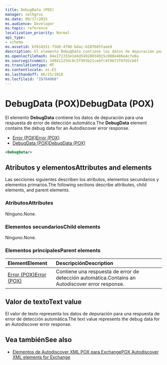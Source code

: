 ```yaml
---
title: DebugData (POX)
manager: sethgros
ms.date: 09/17/2015
ms.audience: Developer
ms.topic: reference
localization_priority: Normal
api_type:
- schema
ms.assetid: bf614551-f5b0-4f80-bdac-628f685faee9
description: El elemento DebugData contiene los datos de depuración para una respuesta de error de detección automática.
ms.openlocfilehash: 84e171333e1d4d54928834915c088e486e4cfe8a
ms.sourcegitcommit: 34041125dc8c5f993b21cebfc4f8b72f0fd2cb6f
ms.translationtype: MT
ms.contentlocale: es-ES
ms.lasthandoff: 06/25/2018
ms.locfileid: "19764060"
---
```

# <a name="debugdata-pox"></a><span data-ttu-id="ced05-103">DebugData (POX)</span><span class="sxs-lookup"><span data-stu-id="ced05-103">DebugData (POX)</span></span>

<span data-ttu-id="ced05-104">El elemento **DebugData** contiene los datos de depuración para una respuesta de error de detección automática.</span><span class="sxs-lookup"><span data-stu-id="ced05-104">The **DebugData** element contains the debug data for an Autodiscover error response.</span></span> 
  
- [<span data-ttu-id="ced05-105">Error (POX)</span><span class="sxs-lookup"><span data-stu-id="ced05-105">Error (POX)</span></span>](error-pox.md) 
- [<span data-ttu-id="ced05-106">DebugData (POX)</span><span class="sxs-lookup"><span data-stu-id="ced05-106">DebugData (POX)</span></span>](debugdata-pox.md)
  
```xml
<DebugData/>
```

## <a name="attributes-and-elements"></a><span data-ttu-id="ced05-107">Atributos y elementos</span><span class="sxs-lookup"><span data-stu-id="ced05-107">Attributes and elements</span></span>

<span data-ttu-id="ced05-108">Las secciones siguientes describen los atributos, elementos secundarios y elementos primarios.</span><span class="sxs-lookup"><span data-stu-id="ced05-108">The following sections describe attributes, child elements, and parent elements.</span></span>
  
### <a name="attributes"></a><span data-ttu-id="ced05-109">Atributos</span><span class="sxs-lookup"><span data-stu-id="ced05-109">Attributes</span></span>

<span data-ttu-id="ced05-110">Ninguno.</span><span class="sxs-lookup"><span data-stu-id="ced05-110">None.</span></span>
  
### <a name="child-elements"></a><span data-ttu-id="ced05-111">Elementos secundarios</span><span class="sxs-lookup"><span data-stu-id="ced05-111">Child elements</span></span>

<span data-ttu-id="ced05-112">Ninguno.</span><span class="sxs-lookup"><span data-stu-id="ced05-112">None.</span></span>
  
### <a name="parent-elements"></a><span data-ttu-id="ced05-113">Elementos principales</span><span class="sxs-lookup"><span data-stu-id="ced05-113">Parent elements</span></span>

|<span data-ttu-id="ced05-114">**Element**</span><span class="sxs-lookup"><span data-stu-id="ced05-114">**Element**</span></span>|<span data-ttu-id="ced05-115">**Descripción**</span><span class="sxs-lookup"><span data-stu-id="ced05-115">**Description**</span></span>|
|:-----|:-----|
|[<span data-ttu-id="ced05-116">Error (POX)</span><span class="sxs-lookup"><span data-stu-id="ced05-116">Error (POX)</span></span>](error-pox.md) <br/> |<span data-ttu-id="ced05-117">Contiene una respuesta de error de detección automática.</span><span class="sxs-lookup"><span data-stu-id="ced05-117">Contains an Autodiscover error response.</span></span>  <br/> |
   
## <a name="text-value"></a><span data-ttu-id="ced05-118">Valor de texto</span><span class="sxs-lookup"><span data-stu-id="ced05-118">Text value</span></span>

<span data-ttu-id="ced05-119">El valor de texto representa los datos de depuración para una respuesta de error de detección automática.</span><span class="sxs-lookup"><span data-stu-id="ced05-119">The text value represents the debug data for an Autodiscover error response.</span></span>
  
## <a name="see-also"></a><span data-ttu-id="ced05-120">Vea también</span><span class="sxs-lookup"><span data-stu-id="ced05-120">See also</span></span>

- [<span data-ttu-id="ced05-121">Elementos de Autodiscover XML POX para Exchange</span><span class="sxs-lookup"><span data-stu-id="ced05-121">POX Autodiscover XML elements for Exchange</span></span>](pox-autodiscover-xml-elements-for-exchange.md)


